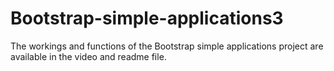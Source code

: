 # Bootstrap-simple-applications3
The workings and functions of the Bootstrap simple applications project are available in the video and readme file.
